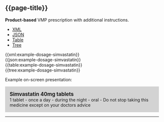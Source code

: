 ## {{page-title}}

<div class="nhsd-a-box nhsd-a-box--bg-light-blue nhsd-!t-margin-bottom-6 nhsd-t-body">
    <strong>Product-based</strong> VMP prescription with additional instructions.
</div>

<!--// start of code snippet -->
<div>
    <ul class="nav nav-tabs" role="tablist">
      <li role="presentation" class="active">
        <a href="#xml-25" aria-controls="xml" role="tab" data-toggle="tab">XML</a>
      </li>
      <li role="presentation">
        <a href="#json-25" aria-controls="json" role="tab" data-toggle="tab">JSON</a>
      </li>
        <li role="presentation">
        <a href="#table-25" aria-controls="table" role="tab" data-toggle="tab">Table</a>
      </li>
      <li role="presentation">
        <a href="#tree-25" aria-controls="tree" role="tab" data-toggle="tab">Tree</a>
      </li>
  </ul>

  <!-- Tab panes -->
  <div class="tab-content snippet">
    <div role="tabpanel" class="tab-pane active" id="xml-25">
      {{xml:example-dosage-simvastatin}}
    </div>
    <div role="tabpanel" class="tab-pane" id="json-25">
      {{json:example-dosage-simvastatin}}
    </div>
    <div role="tabpanel" class="tab-pane" id="table-25">
      {{table:example-dosage-simvastatin}}
    </div>
    <div role="tabpanel" class="tab-pane" id="tree-25">
      {{tree:example-dosage-simvastatin}}
    </div>
  </div>
</div>
<!--// end of code snippet -->

Example on-screen presentation:

<div style="background-color:lightgrey;padding:15px;">
<div style="font-size:larger;font-weight:bold;">Simvastatin 40mg tablets</div>
1 tablet - once a day - during the night - oral - Do not stop taking this medicine except on your doctors advice
</div>

---